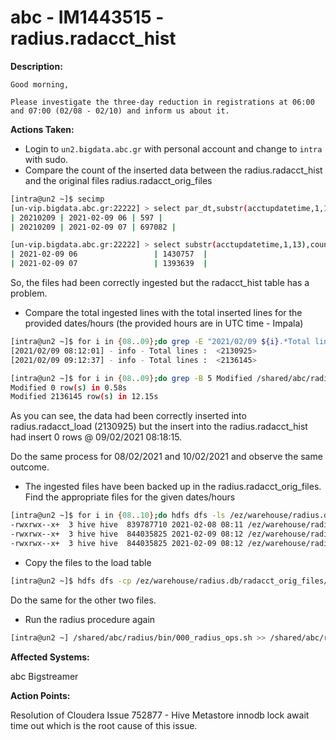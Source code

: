 # abc - IM1443515 - radius.radacct_hist

<b>Description:</b>

```
Good morning,

Please investigate the three-day reduction in registrations at 06:00 and 07:00 (02/08 - 02/10) and inform us about it.
```

<b>Actions Taken:</b>
- Login to `un2.bigdata.abc.gr` with personal account and change to `intra` with sudo.
- Compare the count of the inserted data between the radius.radacct_hist and the original files radius.radacct_orig_files

```bash
[intra@un2 ~]$ secimp
[un-vip.bigdata.abc.gr:22222] > select par_dt,substr(acctupdatetime,1,13),count(*) from radius.radacct_hist where par_dt>'20210209' group by 1,2 order by 1,2;
| 20210209 | 2021-02-09 06 | 597 |
| 20210209 | 2021-02-09 07 | 697082 |

[un-vip.bigdata.abc.gr:22222] > select substr(acctupdatetime,1,13),count(*) from radius.radacct_orig_files where acctupdatetime>'2021-02-09' group by 1 order by 1;
| 2021-02-09 06                 | 1430757  |
| 2021-02-09 07                 | 1393639  |
```
So, the files had been correctly ingested but the radacct_hist table has a problem.

- Compare the total ingested lines with the total inserted lines for the provided dates/hours (the provided hours are in UTC time - Impala)

```bash
[intra@un2 ~]$ for i in {08..09};do grep -E "2021/02/09 ${i}.*Total lines" /shared/abc/radius/DataParser/scripts/log/radius_cron.log;done
[2021/02/09 08:12:01] - info - Total lines :  <2130925>
[2021/02/09 09:12:37] - info - Total lines :  <2136145>

[intra@un2 ~]$ for i in {08..09};do grep -B 5 Modified /shared/abc/radius/log/000_radius_ops.20210209.log | grep -A 6 "insert into radius.radacct_hist" | grep -C 3 "Query submitted at: 2021-02-09 ${i}" | grep Modified;done
Modified 0 row(s) in 0.58s
Modified 2136145 row(s) in 12.15s
```

As you can see, the data had been correctly inserted into radius.radacct_load (2130925) but the insert into the radius.radacct_hist had insert 0 rows @  09/02/2021 08:18:15.

Do the same process for 08/02/2021 and 10/02/2021 and observe the same outcome.

- The ingested files have been backed up in the radius.radacct_orig_files. Find the appropriate files for the given dates/hours

```bash
[intra@un2 ~]$ for i in {08..10};do hdfs dfs -ls /ez/warehouse/radius.db/radacct_orig_files/ | grep 202102${i}_08;done
-rwxrwx--x+  3 hive hive  839787710 2021-02-08 08:11 /ez/warehouse/radius.db/radacct_orig_files/RAD___radacct_2021-02-08_07-30.csv.20210208_081002.utc
-rwxrwx--x+  3 hive hive  844035825 2021-02-09 08:12 /ez/warehouse/radius.db/radacct_orig_files/RAD___radacct_2021-02-09_07-30.csv.20210209_081002.utc
-rwxrwx--x+  3 hive hive  844035825 2021-02-09 08:12 /ez/warehouse/radius.db/radacct_orig_files/RAD___radacct_2021-02-10_07-30.csv.20210210_081001.utc
```

- Copy the files to the load table

```bash
[intra@un2 ~]$ hdfs dfs -cp /ez/warehouse/radius.db/radacct_orig_files/RAD___radacct_2021-02-08_07-30.csv.20210208_081002.utc /ez/warehouse/radius.db/radacct_load/
```

Do the same for the other two files.

- Run the radius procedure again

```bash
[intra@un2 ~] /shared/abc/radius/bin/000_radius_ops.sh >> /shared/abc/radius/log/000_radius_ops.20210211.log.manual 2>&1
```
<b>Affected Systems:</b>

abc Bigstreamer

<b>Action Points:</b>

Resolution of Cloudera Issue 752877 - Hive Metastore innodb lock await time out which is the root cause of this issue.
